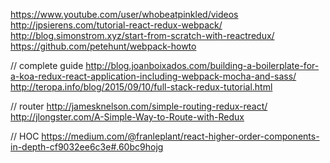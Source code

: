 https://www.youtube.com/user/whobeatpinkled/videos
http://jpsierens.com/tutorial-react-redux-webpack/
http://blog.simonstrom.xyz/start-from-scratch-with-reactredux/
https://github.com/petehunt/webpack-howto

// complete guide
http://blog.joanboixados.com/building-a-boilerplate-for-a-koa-redux-react-application-including-webpack-mocha-and-sass/ 
http://teropa.info/blog/2015/09/10/full-stack-redux-tutorial.html

// router
http://jamesknelson.com/simple-routing-redux-react/
http://jlongster.com/A-Simple-Way-to-Route-with-Redux

// HOC
https://medium.com/@franleplant/react-higher-order-components-in-depth-cf9032ee6c3e#.60bc9hojg
